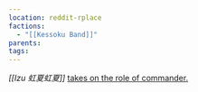 ```yaml
---
location: reddit-rplace
factions:
  - "[[Kessoku Band]]"
parents: 
tags: 
---
```

*[[Izu 虹夏虹夏]]* [takes on the role of commander.](https://discord.com/channels/1093664259273130084/1131230952119615600/1131429870963011585)
